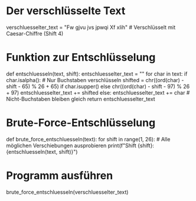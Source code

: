 # Der verschlüsselte Text
verschluesselter_text = "Fw gjvu jvs jpwqi Xf xlih"  # Verschlüsselt mit Caesar-Chiffre (Shift 4)

# Funktion zur Entschlüsselung
def entschluesseln(text, shift):
    entschluesselter_text = ""
    for char in text:
        if char.isalpha():  # Nur Buchstaben verschlüsseln
            shifted = chr((ord(char) - shift - 65) % 26 + 65) if char.isupper() else chr((ord(char) - shift - 97) % 26 + 97)
            entschluesselter_text += shifted
        else:
            entschluesselter_text += char  # Nicht-Buchstaben bleiben gleich
    return entschluesselter_text

# Brute-Force-Entschlüsselung
def brute_force_entschluesseln(text):
    for shift in range(1, 26):  # Alle möglichen Verschiebungen ausprobieren
        print(f"Shift {shift}: {entschluesseln(text, shift)}")

# Programm ausführen
brute_force_entschluesseln(verschluesselter_text)
<!---
Maxxl003/Maxxl003 is a ✨ special ✨ repository because its `README.md` (this file) appears on your GitHub profile.
You can click the Preview link to take a look at your changes.
--->
